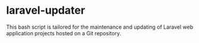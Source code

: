 # laravel-updater
This bash script is tailored for the maintenance and updating of Laravel web application projects hosted on a Git repository.
